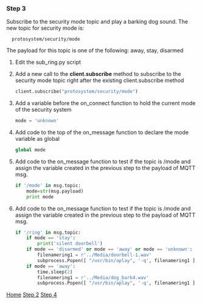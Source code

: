 ### Step 3

Subscribe to the security mode topic and play a barking dog sound.  The new topic for security mode is:
        
      protosystem/security/mode

The payload for this topic is one of the following: away, stay, disarmed 

1. Edit the sub_ring.py script
2. Add a new call to the **client.subscribe** method to subscribe to the security mode topic right after the existing client.subscribe method

	```python
	client.subscribe("protosystem/security/mode")
	```

3. Add a variable before the on_connect function to hold the current mode of the security system

	```python
	mode = 'unknown'
	```

4. Add code to the top of the on_message function to declare the mode variable as global
 
	```python
	global mode
	```
  
5. Add code to the on_message function to test if the topic is /mode and assign the variable created in the previous step to the payload of MQTT msg.  
 
	```python
	if '/mode' in msg.topic:
		mode=str(msg.payload)
		print mode
	```

6. Add code to the on_message function to test if the topic is /mode and assign the variable created in the previous step to the payload of MQTT msg.  

	```python
	if '/ring' in msg.topic:
		if mode == 'stay':
			print('silent doorbell')
		if mode == 'disarmed' or mode == 'away' or mode == 'unknown':
			filenamering1 = r'../Media/doorbell-1.wav'
			subprocess.Popen([ "/usr/bin/aplay", '-q', filenamering1 ] )	
		if mode == 'away':
			time.sleep(2)
			filenamering1 = r'../Media/dog_bark4.wav'
			subprocess.Popen([ "/usr/bin/aplay", '-q', filenamering1 ] )	
	```


[Home](README.md) [Step 2](Step2.md) [Step 4](Step4.md)